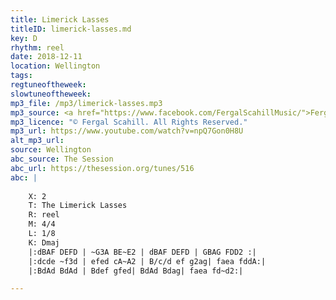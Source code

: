```yaml
---
title: Limerick Lasses
titleID: limerick-lasses.md
key: D
rhythm: reel
date: 2018-12-11
location: Wellington 
tags: 
regtuneoftheweek: 
slowtuneoftheweek: 
mp3_file: /mp3/limerick-lasses.mp3
mp3_source: <a href="https://www.facebook.com/FergalScahillMusic/">Fergal Scahill</a>, member of <a href="http://www.webanjo3.com/">We Banjo 3</a>
mp3_licence: "© Fergal Scahill. All Rights Reserved."
mp3_url: https://www.youtube.com/watch?v=npQ7Gon0H8U
alt_mp3_url: 
source: Wellington
abc_source: The Session
abc_url: https://thesession.org/tunes/516
abc: |
    
    X: 2
    T: The Limerick Lasses
    R: reel
    M: 4/4
    L: 1/8
    K: Dmaj
    |:dBAF DEFD | ~G3A BE~E2 | dBAF DEFD | GBAG FDD2 :|
    |:dcde ~f3d | efed cA~A2 | B/c/d ef g2ag| faea fddA:| 
    |:BdAd BdAd | Bdef gfed| BdAd Bdag| faea fd~d2:|

---
```

